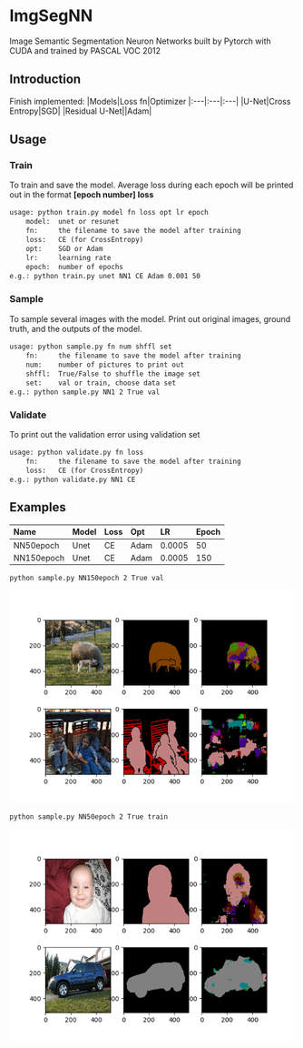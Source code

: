 # ImgSegNN
Image Semantic Segmentation Neuron Networks built by Pytorch with CUDA and trained by PASCAL VOC 2012

## Introduction
Finish implemented:
|Models|Loss fn|Optimizer
|:---|:---|:---|
|U-Net|Cross Entropy|SGD|
|Residual U-Net||Adam|

## Usage
### Train
To train and save the model. Average loss during each epoch will be printed out in the format **[epoch number] loss**
```
usage: python train.py model fn loss opt lr epoch
    model:  unet or resunet
    fn:     the filename to save the model after training
    loss:   CE (for CrossEntropy)
    opt:    SGD or Adam
    lr:     learning rate
    epoch:  number of epochs
e.g.: python train.py unet NN1 CE Adam 0.001 50
```

### Sample
To sample several images with the model. Print out original images, ground truth, and the outputs of the model.
```
usage: python sample.py fn num shffl set
    fn:     the filename to save the model after training
    num:    number of pictures to print out
    shffl:  True/False to shuffle the image set
    set:    val or train, choose data set
e.g.: python sample.py NN1 2 True val
```

### Validate
To print out the validation error using validation set
```
usage: python validate.py fn loss
    fn:     the filename to save the model after training
    loss:   CE (for CrossEntropy)
e.g.: python validate.py NN1 CE
```

## Examples
|Name|Model|Loss|Opt|LR|Epoch|
|:---|:---|:---|:---|:---|:---|
|NN50epoch|Unet|CE|Adam|0.0005|50|
|NN150epoch|Unet|CE|Adam|0.0005|150|

```
python sample.py NN150epoch 2 True val
```
![NN150epochVal.png](https://github.com/wuyuanpei/ImgSegNN/raw/master/readme-imgs/NN150epochVal.png)

```
python sample.py NN50epoch 2 True train
```
![NN150epochVal.png](https://github.com/wuyuanpei/ImgSegNN/raw/master/readme-imgs/NN50epochTrain.png)
